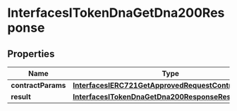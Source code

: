 

# InterfacesITokenDnaGetDna200Response

## Properties

Name | Type | Description | Notes
------------ | ------------- | ------------- | -------------
**contractParams** | [**InterfacesIERC721GetApprovedRequestContractParams**](InterfacesIERC721GetApprovedRequestContractParams.md) |  | 
**result** | [**InterfacesITokenDnaGetDna200ResponseResult**](InterfacesITokenDnaGetDna200ResponseResult.md) |  | 




